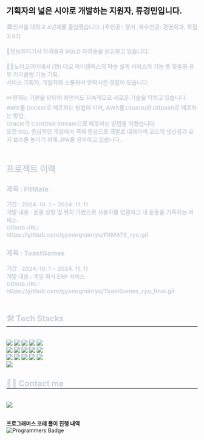## 기획자의 넓은 시야로 개발하는 지원자, 류경민입니다. 
<div style="text-align: left;">   
    <div style="font-weight: 700; font-size: 15px; text-align: left; color: #c9d1d9;"> 🏛️인서울 대학교 4년제를 졸업했습니다. (주전공 : 영어 ,복수전공: 경영학과, 학점 3.97)</li></li></br></br></li></li>📑정보처리기사 자격증과 SQLD 자격증을 보유하고 있습니다.</li></li></br></br></li></li>👩‍💻노리코리아에서 (현) 대교 하이캠퍼스의 학습 설계 서비스의 기능 중 맞춤형 공부 커리큘럼 기능 기획, </li></li></br></li>서비스 기획자, 개발자와 소통하여 안착시킨 경험이 있습니다. </li></li></br></br></li></li>✏️현재는 기본을 탄탄히 하면서도 지속적으로 새로운 기술을 익히고 있습니다. </li></li></br></li></li>AWS를 Docker로 배포하는 방법에 이어, AWS를 Ubuntu와 Gitbash로 배포하는 방법, </li></br></li>Oracle의 CentOs8 Stream으로 배포하는 방법을 익혔습니다. </li></br></li>또한 SQL 중심적인 개발에서 객체 중심으로 개발로 대체하여 코드의 생산성과 유지 보수를 높이기 위해 JPA를 공부하고 있습니다.</li></li></li></br></br></li><h2>프로젝트 이력</h2></li></li></li></li><h3>제목 : FitMate</h3> </li> 기간 : 2024. 10. 1 ~ 2024. 11. 11 </li></li></br> 개발 내용 : 운동 성향 및 위치 기반으로 사용자를 연결하고 내 운동을 기록하는 서비스</li></br></li></li></li>Github URL: </br>https://github.com/gyeongminryu/FitMATE_ryu.git</li></br></li></li></li><h3>제목 : ToastGames</h3> </li> 기간 : 2024. 10. 1 ~ 2024. 11. 11 </li></li></br> 개발 내용 : 게임 회사 ERP 서비스</li></br></li>Github URL: </li></br>https://github.com/gyeongminryu/ToastGames_ryu_final.git</li></br></br></li> </div> 
    </div>
    <div style="text-align: left;">
    <h2 style="border-bottom: 1px solid #21262d; color: #c9d1d9;"> 🛠️ Tech Stacks </h2> <br> 
    <div style="margin: ; text-align: left;" "text-align: left;"> <img src="https://img.shields.io/badge/Amazon AWS-232F3E?style=flat-square&logo=Amazon AWS&logoColor=white">
          <img src="https://img.shields.io/badge/Apache Tomcat-F8DC75?style=flat-square&logo=Apache Tomcat&logoColor=white">
          <img src="https://img.shields.io/badge/Docker-2496ED?style=flat-square&logo=Docker&logoColor=white">
          <img src="https://img.shields.io/badge/Figma-F24E1E?style=flat-square&logo=Figma&logoColor=white">
          <img src="https://img.shields.io/badge/Github-181717?style=flat-square&logo=Github&logoColor=white">
          <br/><img src="https://img.shields.io/badge/HTML5-E34F26?style=flat-square&logo=HTML5&logoColor=white">
          <img src="https://img.shields.io/badge/jQuery-0769AD?style=flat-square&logo=jQuery&logoColor=white">
          <img src="https://img.shields.io/badge/Java-007396?style=flat-square&logo=Java&logoColor=white">
          <img src="https://img.shields.io/badge/Javascript-F7DF1E?style=flat-square&logo=Javascript&logoColor=white">
          <img src="https://img.shields.io/badge/Linux-FCC624?style=flat-square&logo=Linux&logoColor=white">
          <br/><img src="https://img.shields.io/badge/MariaDB-003545?style=flat-square&logo=MariaDB&logoColor=white">
          <img src="https://img.shields.io/badge/Notion-000000?style=flat-square&logo=Notion&logoColor=white">
          <img src="https://img.shields.io/badge/Oracle-F80000?style=flat-square&logo=Oracle&logoColor=white">
          <img src="https://img.shields.io/badge/Spring Boot-6DB33F?style=flat-square&logo=Spring Boot&logoColor=white">
          <img src="https://img.shields.io/badge/Selenium-43B02A?style=flat-square&logo=Selenium&logoColor=white">
          <br/><img src="https://img.shields.io/badge/Slack-4A154B?style=flat-square&logo=Slack&logoColor=white">
          </div>
    </div>
    <div style="text-align: left;">
    <h2 style="border-bottom: 1px solid #21262d; color: #c9d1d9;"> 🧑‍💻 Contact me </h2> <br> 
    <div style="text-align: left;"> <a href=https://luminous0115.tistory.com/> <img src="https://img.shields.io/badge/Tistory-000000?style=flat-square&logo=Tistory&logoColor=white&link=https://luminous0115.tistory.com/"> </a>
          </div>  <br> 
    <div style="text-align: left;">  </div> 
    </div>


**프로그래머스 코테 풀이 진행 내역**</br>
![Programmers Badge](https://raw.githubusercontent.com/gyeongminryu/Programmers_Badge_Generator/main/result/result.svg) 
